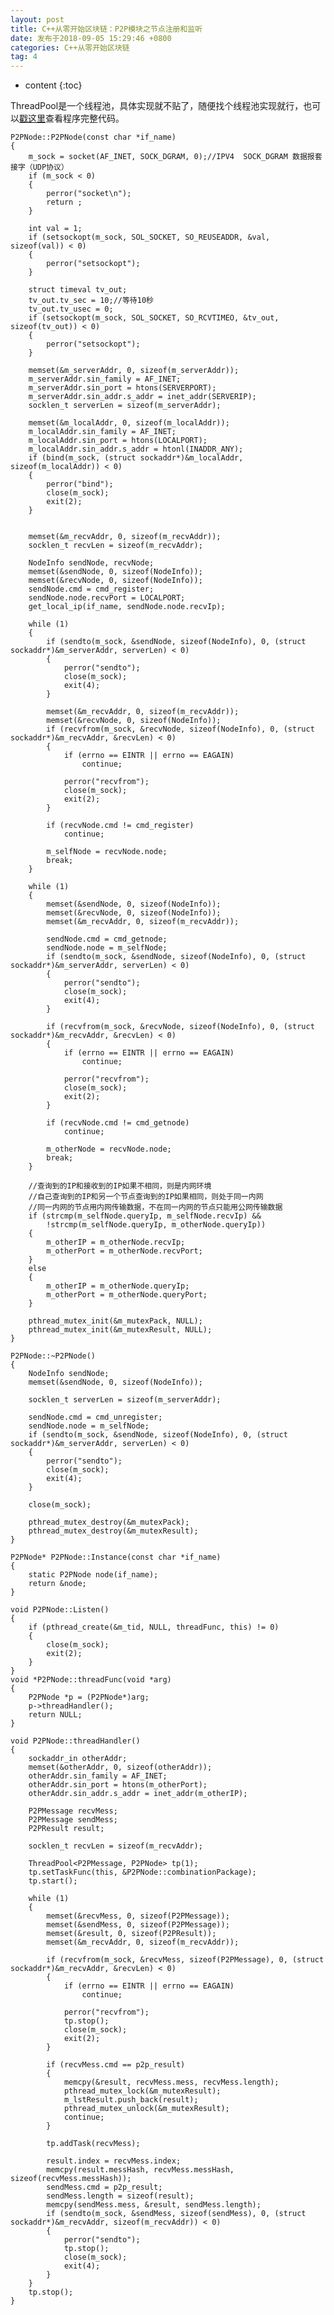 ```yaml
---
layout: post
title: C++从零开始区块链：P2P模块之节点注册和监听
date: 发布于2018-09-05 15:29:46 +0800
categories: C++从零开始区块链
tag: 4
---
```


* content
{:toc}

ThreadPool是一个线程池，具体实现就不贴了，随便找个线程池实现就行，也可以[戳这里](https://github.com/zhangn1989/shacoin)查看程序完整代码。

<!-- more -->

    
    
    P2PNode::P2PNode(const char *if_name)
    {
        m_sock = socket(AF_INET, SOCK_DGRAM, 0);//IPV4  SOCK_DGRAM 数据报套接字（UDP协议）  
        if (m_sock < 0)
        {
            perror("socket\n");
            return ;
        }
    
        int val = 1;
        if (setsockopt(m_sock, SOL_SOCKET, SO_REUSEADDR, &val, sizeof(val)) < 0)
        {
            perror("setsockopt");
        }
    
        struct timeval tv_out;
        tv_out.tv_sec = 10;//等待10秒
        tv_out.tv_usec = 0;
        if (setsockopt(m_sock, SOL_SOCKET, SO_RCVTIMEO, &tv_out, sizeof(tv_out)) < 0)
        {
            perror("setsockopt");
        }
    
        memset(&m_serverAddr, 0, sizeof(m_serverAddr));
        m_serverAddr.sin_family = AF_INET;
        m_serverAddr.sin_port = htons(SERVERPORT);
        m_serverAddr.sin_addr.s_addr = inet_addr(SERVERIP);
        socklen_t serverLen = sizeof(m_serverAddr);
    
        memset(&m_localAddr, 0, sizeof(m_localAddr));
        m_localAddr.sin_family = AF_INET;
        m_localAddr.sin_port = htons(LOCALPORT);
        m_localAddr.sin_addr.s_addr = htonl(INADDR_ANY);
        if (bind(m_sock, (struct sockaddr*)&m_localAddr, sizeof(m_localAddr)) < 0)
        {
            perror("bind");
            close(m_sock);
            exit(2);
        }
    
    
        memset(&m_recvAddr, 0, sizeof(m_recvAddr));
        socklen_t recvLen = sizeof(m_recvAddr);
    
        NodeInfo sendNode, recvNode;
        memset(&sendNode, 0, sizeof(NodeInfo));
        memset(&recvNode, 0, sizeof(NodeInfo));
        sendNode.cmd = cmd_register;
        sendNode.node.recvPort = LOCALPORT;
        get_local_ip(if_name, sendNode.node.recvIp);
    
        while (1)
        {
            if (sendto(m_sock, &sendNode, sizeof(NodeInfo), 0, (struct sockaddr*)&m_serverAddr, serverLen) < 0)
            {
                perror("sendto");
                close(m_sock);
                exit(4);
            }
    
            memset(&m_recvAddr, 0, sizeof(m_recvAddr));
            memset(&recvNode, 0, sizeof(NodeInfo));
            if (recvfrom(m_sock, &recvNode, sizeof(NodeInfo), 0, (struct sockaddr*)&m_recvAddr, &recvLen) < 0)
            {
                if (errno == EINTR || errno == EAGAIN)
                    continue;
    
                perror("recvfrom");
                close(m_sock);
                exit(2);
            }
    
            if (recvNode.cmd != cmd_register)
                continue;
    
            m_selfNode = recvNode.node;
            break;
        }
    
        while (1)
        {
            memset(&sendNode, 0, sizeof(NodeInfo));
            memset(&recvNode, 0, sizeof(NodeInfo));
            memset(&m_recvAddr, 0, sizeof(m_recvAddr));
    
            sendNode.cmd = cmd_getnode;
            sendNode.node = m_selfNode;
            if (sendto(m_sock, &sendNode, sizeof(NodeInfo), 0, (struct sockaddr*)&m_serverAddr, serverLen) < 0)
            {
                perror("sendto");
                close(m_sock);
                exit(4);
            }
    
            if (recvfrom(m_sock, &recvNode, sizeof(NodeInfo), 0, (struct sockaddr*)&m_recvAddr, &recvLen) < 0)
            {
                if (errno == EINTR || errno == EAGAIN)
                    continue;
    
                perror("recvfrom");
                close(m_sock);
                exit(2);
            }
    
            if (recvNode.cmd != cmd_getnode)
                continue;
    
            m_otherNode = recvNode.node;
            break;
        }
    
        //查询到的IP和接收到的IP如果不相同，则是内网环境
        //自己查询到的IP和另一个节点查询到的IP如果相同，则处于同一内网
        //同一内网的节点用内网传输数据，不在同一内网的节点只能用公网传输数据
        if (strcmp(m_selfNode.queryIp, m_selfNode.recvIp) &&
            !strcmp(m_selfNode.queryIp, m_otherNode.queryIp))
        {
            m_otherIP = m_otherNode.recvIp;
            m_otherPort = m_otherNode.recvPort;
        }
        else
        {
            m_otherIP = m_otherNode.queryIp;
            m_otherPort = m_otherNode.queryPort;
        }
    
        pthread_mutex_init(&m_mutexPack, NULL);
        pthread_mutex_init(&m_mutexResult, NULL);
    }
    
    P2PNode::~P2PNode()
    {
        NodeInfo sendNode;
        memset(&sendNode, 0, sizeof(NodeInfo));
    
        socklen_t serverLen = sizeof(m_serverAddr);
    
        sendNode.cmd = cmd_unregister;
        sendNode.node = m_selfNode;
        if (sendto(m_sock, &sendNode, sizeof(NodeInfo), 0, (struct sockaddr*)&m_serverAddr, serverLen) < 0)
        {
            perror("sendto");
            close(m_sock);
            exit(4);
        }
    
        close(m_sock);
    
        pthread_mutex_destroy(&m_mutexPack);
        pthread_mutex_destroy(&m_mutexResult);
    }
    
    P2PNode* P2PNode::Instance(const char *if_name)
    {
        static P2PNode node(if_name);
        return &node;
    }
    
    void P2PNode::Listen()
    {
        if (pthread_create(&m_tid, NULL, threadFunc, this) != 0)
        {
            close(m_sock);
            exit(2);
        }
    }
    void *P2PNode::threadFunc(void *arg)
    {
        P2PNode *p = (P2PNode*)arg;
        p->threadHandler();
        return NULL;
    }
    
    void P2PNode::threadHandler()
    {
        sockaddr_in otherAddr;
        memset(&otherAddr, 0, sizeof(otherAddr));
        otherAddr.sin_family = AF_INET;
        otherAddr.sin_port = htons(m_otherPort);
        otherAddr.sin_addr.s_addr = inet_addr(m_otherIP);
    
        P2PMessage recvMess;
        P2PMessage sendMess;
        P2PResult result;
    
        socklen_t recvLen = sizeof(m_recvAddr);
    
        ThreadPool<P2PMessage, P2PNode> tp(1);
        tp.setTaskFunc(this, &P2PNode::combinationPackage);
        tp.start();
    
        while (1)
        {
            memset(&recvMess, 0, sizeof(P2PMessage));
            memset(&sendMess, 0, sizeof(P2PMessage));
            memset(&result, 0, sizeof(P2PResult));
            memset(&m_recvAddr, 0, sizeof(m_recvAddr));
    
            if (recvfrom(m_sock, &recvMess, sizeof(P2PMessage), 0, (struct sockaddr*)&m_recvAddr, &recvLen) < 0)
            {
                if (errno == EINTR || errno == EAGAIN)
                    continue;
    
                perror("recvfrom");
                tp.stop();
                close(m_sock);
                exit(2);
            }
    
            if (recvMess.cmd == p2p_result)
            {
                memcpy(&result, recvMess.mess, recvMess.length);
                pthread_mutex_lock(&m_mutexResult);
                m_lstResult.push_back(result);
                pthread_mutex_unlock(&m_mutexResult);
                continue;
            }
    
            tp.addTask(recvMess);
    
            result.index = recvMess.index;
            memcpy(result.messHash, recvMess.messHash, sizeof(recvMess.messHash));
            sendMess.cmd = p2p_result;
            sendMess.length = sizeof(result);
            memcpy(sendMess.mess, &result, sendMess.length);
            if (sendto(m_sock, &sendMess, sizeof(sendMess), 0, (struct sockaddr*)&m_recvAddr, sizeof(m_recvAddr)) < 0)
            {
                perror("sendto");
                tp.stop();
                close(m_sock);
                exit(4);
            }
        }
        tp.stop();
    }

